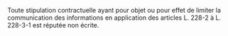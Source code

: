 Toute stipulation contractuelle ayant pour objet ou pour effet de limiter la communication des informations en application des articles L. 228-2 à L. 228-3-1 est réputée non écrite.
